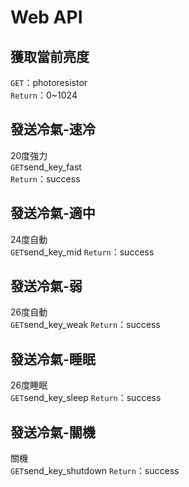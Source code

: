 # Web API

## 獲取當前亮度
`GET`：photoresistor  
`Return`：0~1024

## 發送冷氣-速冷
20度強力  
`GET`send_key_fast  
`Return`：success

## 發送冷氣-適中
24度自動  
`GET`send_key_mid
`Return`：success

## 發送冷氣-弱
26度自動  
`GET`send_key_weak
`Return`：success

## 發送冷氣-睡眠
26度睡眠  
`GET`send_key_sleep
`Return`：success

## 發送冷氣-關機
關機  
`GET`send_key_shutdown
`Return`：success

